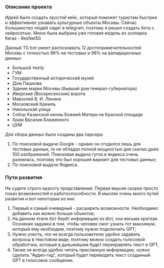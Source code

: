 ### Описание проекта

Идеей было создать простой кейс, который поможет туристам быстрее и эффективнее узнавать культурные объекты Москвы. Сейчас большинство людей сидят в telegram, поэтому я решил создать бота с нейросетью. Мною была выбрана уже готовая модель из зоопарка Keras - ResNet50.

Данный TG bot умеет распознавать 12 достопримечательностей Москвы с точностью 96% на тестовых и 98% на валидационных данных:
- Большой театр
- ГУМ
- Государственный исторический музей
- Дом Пашкова
- Здание мэрии Москвы (бывший дом генерал-губернатора)
- Иверские (Воскресенские) ворота
- Мавзолей В. И. Ленина
- Московский Кремль
- Никольская улица
- Собор Казанской иконы Божией Матери на Красной площади
- Храм Василия Блаженного
- ЦУМ

Для сбора данных были созданы два парсера:
1. По поисковой выдаче Google - однако он сгодился лишь для тестовых данных, тк не обладал полной мощностью для скачки даже 100 изображений. Поисковая выдача гугла и яндекса очень разнилась, поэтому это был хороший вариант для тестовых данных;
2. По поисковой выдаче Яндекса.

### Пути развития
Не судите строго красоту представления. Первая версия скорее просто показ возможностей и работоспособности. В мыслях очень много путей развития и вот некоторые из них:
1. Первый и самый очевидный - расширить возможности. Необходимо добавить как можно больше объектов;
2. На данном этапе бот берёт информацию из dict, она весьма краткая. Основная задумка в том, чтобы человек смог узнать тот максимум, который ему необходим, поэтому нужно подключить GPT;
3. Нужно учесть, что не всегда пользователю удобно задавать вопросы в текстовом виде, поэтому можно создать голосовой обработчки, который в дальнейшем будет переправлять текст в GPT;
4. Также не всегда удобно читать присланную информацию, нужно сделать "Аудио-гид", который будет переводить текст созданный GPT в голосовое сообщение.
